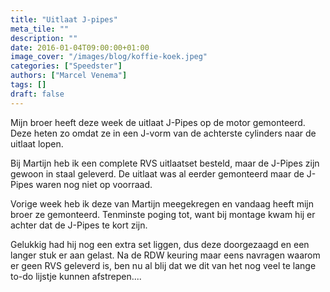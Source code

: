 ```yaml
---
title: "Uitlaat J-pipes"
meta_tile: ""
description: ""
date: 2016-01-04T09:00:00+01:00
image_cover: "/images/blog/koffie-koek.jpeg"
categories: ["Speedster"]
authors: ["Marcel Venema"] 
tags: []
draft: false
---
```


Mijn broer heeft deze week de uitlaat J-Pipes op de motor gemonteerd. Deze heten zo omdat ze in een J-vorm van de achterste cylinders naar de uitlaat lopen.


Bij Martijn heb ik een complete RVS uitlaatset besteld, maar de J-Pipes zijn gewoon in staal geleverd. De uitlaat was al eerder gemonteerd maar de J-Pipes waren nog niet op voorraad.


Vorige week heb ik deze van Martijn meegekregen en vandaag heeft mijn broer ze gemonteerd. Tenminste poging tot, want bij montage kwam hij er achter dat de J-Pipes te kort zijn. 


Gelukkig had hij nog een extra set liggen, dus deze doorgezaagd en een langer stuk er aan gelast. Na de RDW keuring maar eens navragen waarom er geen RVS geleverd is, ben nu al blij dat we dit van het nog veel te lange to-do lijstje kunnen afstrepen....
